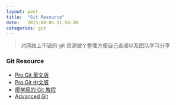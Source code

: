 ```yaml
---
layout: post
title:  "Git Resource"
date:   2015-08-05 11:58:30
categories: git
---
```


>对网络上不错的 git 资源做个整理方便自己查阅以及团队学习分享

### Git Resource

* [Pro Git 英文版](http://git-scm.com/book/en/v2)
* [Pro Git 中文版](http://git.oschina.net/progit/)
* [廖学风的 Git 教程](http://www.liaoxuefeng.com/wiki/0013739516305929606dd18361248578c67b8067c8c017b000)
* [Advanced Git](https://help.github.com/categories/advanced-git/)